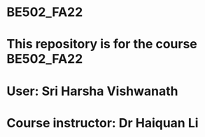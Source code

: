 # BE502_FA22
# This repository is for the course BE502_FA22
# User: Sri Harsha Vishwanath
# Course instructor: Dr Haiquan Li
